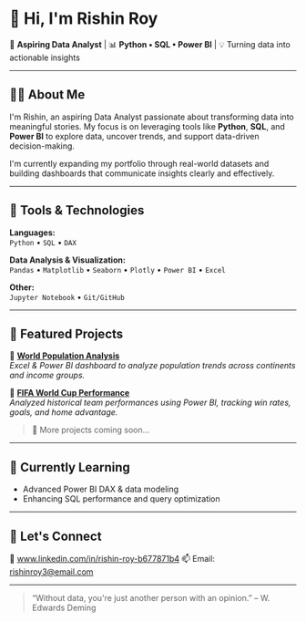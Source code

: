 # 👋 Hi, I'm Rishin Roy

🎯 **Aspiring Data Analyst** | 📊 **Python • SQL • Power BI** | 💡 Turning data into actionable insights

---

## 👨‍💻 About Me

I'm Rishin, an aspiring Data Analyst passionate about transforming data into meaningful stories. My focus is on leveraging tools like **Python**, **SQL**, and **Power BI** to explore data, uncover trends, and support data-driven decision-making.

I'm currently expanding my portfolio through real-world datasets and building dashboards that communicate insights clearly and effectively.

---

## 🧰 Tools & Technologies

**Languages:**  
`Python` • `SQL` • `DAX`

**Data Analysis & Visualization:**  
`Pandas` • `Matplotlib` • `Seaborn` • `Plotly` • `Power BI` • `Excel`

**Other:**  
`Jupyter Notebook` • `Git/GitHub`

---

## 📌 Featured Projects

🔹 [**World Population Analysis**](#)  
*Excel & Power BI dashboard to analyze population trends across continents and income groups.*

🔹 [**FIFA World Cup Performance**](#)  
*Analyzed historical team performances using Power BI, tracking win rates, goals, and home advantage.*

> 📁 More projects coming soon...

---

## 🌱 Currently Learning

- Advanced Power BI DAX & data modeling    
- Enhancing SQL performance and query optimization

---

## 🤝 Let's Connect

🔗 www.linkedin.com/in/rishin-roy-b677871b4
📫 Email: rishinroy3@email.com  

---

> “Without data, you're just another person with an opinion.” – W. Edwards Deming


<!---
Rishinroy2000/Rishinroy2000 is a ✨ special ✨ repository because its `README.md` (this file) appears on your GitHub profile.
You can click the Preview link to take a look at your changes.
--->
